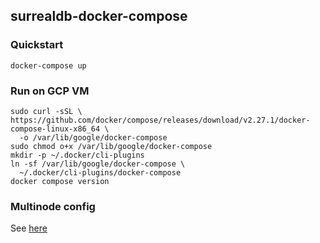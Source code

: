 ## surrealdb-docker-compose

### Quickstart
```
docker-compose up
```

### Run on GCP VM
```
sudo curl -sSL \
https://github.com/docker/compose/releases/download/v2.27.1/docker-compose-linux-x86_64 \
  -o /var/lib/google/docker-compose
sudo chmod o+x /var/lib/google/docker-compose
mkdir -p ~/.docker/cli-plugins
ln -sf /var/lib/google/docker-compose \
  ~/.docker/cli-plugins/docker-compose
docker compose version
```

### Multinode config
See [here](https://github.com/surrealdb/docker.surrealdb.com/)
